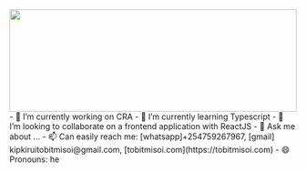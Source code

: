   <img height="180em" width="100%" src="https://github-readme-stats.vercel.app/api?username=TobitMisoi&show_icons=true&theme=radical&hide_border=true&&count_private=true&include_all_commits=true" />

<div width="100%">
  - 🔭 I’m currently working on CRA
- 🌱 I’m currently learning Typescript
- 👯 I’m looking to collaborate on a frontend application with ReactJS
- 💬 Ask me about ...
- 📫 Can easily reach me: [whatsapp]+254759267967, [gmail] kipkiruitobitmisoi@gmail.com, [tobitmisoi.com](https://tobitmisoi.com)
- 😄 Pronouns: he
 </div>
